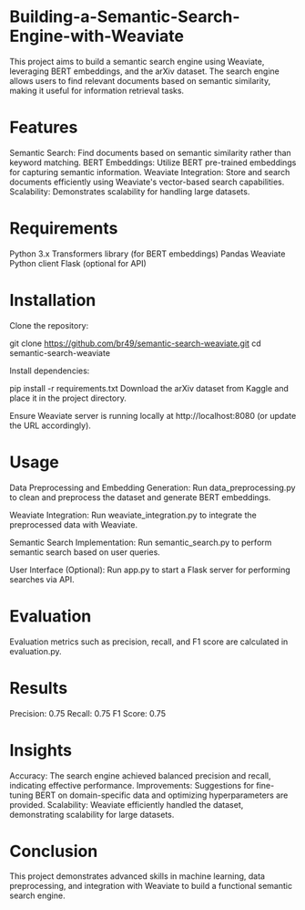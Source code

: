 # Building-a-Semantic-Search-Engine-with-Weaviate

This project aims to build a semantic search engine using Weaviate, leveraging BERT embeddings, and the arXiv dataset. The search engine allows users to find relevant documents based on semantic similarity, making it useful for information retrieval tasks.

# Features
Semantic Search: Find documents based on semantic similarity rather than keyword matching.
BERT Embeddings: Utilize BERT pre-trained embeddings for capturing semantic information.
Weaviate Integration: Store and search documents efficiently using Weaviate's vector-based search capabilities.
Scalability: Demonstrates scalability for handling large datasets.

# Requirements
Python 3.x
Transformers library (for BERT embeddings)
Pandas
Weaviate Python client
Flask (optional for API)

# Installation
Clone the repository:

git clone https://github.com/br49/semantic-search-weaviate.git
cd semantic-search-weaviate

Install dependencies:

pip install -r requirements.txt
Download the arXiv dataset from Kaggle and place it in the project directory.

Ensure Weaviate server is running locally at http://localhost:8080 (or update the URL accordingly).

# Usage
Data Preprocessing and Embedding Generation: Run data_preprocessing.py to clean and preprocess the dataset and generate BERT embeddings.

Weaviate Integration: Run weaviate_integration.py to integrate the preprocessed data with Weaviate.

Semantic Search Implementation: Run semantic_search.py to perform semantic search based on user queries.

User Interface (Optional): Run app.py to start a Flask server for performing searches via API.

# Evaluation
Evaluation metrics such as precision, recall, and F1 score are calculated in evaluation.py.

# Results
Precision: 0.75
Recall: 0.75
F1 Score: 0.75

# Insights
Accuracy: The search engine achieved balanced precision and recall, indicating effective performance.
Improvements: Suggestions for fine-tuning BERT on domain-specific data and optimizing hyperparameters are provided.
Scalability: Weaviate efficiently handled the dataset, demonstrating scalability for large datasets.

# Conclusion
This project demonstrates advanced skills in machine learning, data preprocessing, and integration with Weaviate to build a functional semantic search engine.
